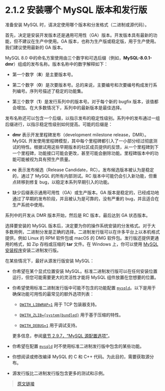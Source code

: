# 2.1.2 安装哪个 MySQL 版本和发行版

准备安装 MySQL 时，请决定使用哪个版本和分发格式（二进制或源代码）。

首先，决定是安装开发版本还是通用可用性（GA）版本。开发版本具有最新的功能，但不建议在生产中使用。GA 版本，也称为生产版或稳定版，用于生产使用。我们建议使用最新的 GA 版本。

MySQL 8.0 中的命名方案使用由三个数字和可选后缀（例如，**MySQL-8.0.1-dmr**）组成的发布名称。版本名称中的数字解释如下：

- 第一个数字（**8**）是主要版本号。

- 第二个数字（**0**）是次要版本号。总的来说，主要编号和次要编号构成发行系列编号。序列号描述了稳定的功能集。

- 第三个数字（**1**）是发行系列中的版本号。对于每个新的 bugfix 版本，该值都会增加。在大多数情况下，系列中的最新版本是最佳选择。

发布名称还可以包含一个后缀，以指示发布的稳定性级别。系列中的发布通过一组后缀进行，以指示稳定性级别如何提高。可能的后缀是：

- **dmr** 表示开发里程碑发布（development milestone release，DMR）。MySQL 开发使用里程碑模型，其中每个里程碑都引入了一小部分经过彻底测试的特性。根据试用这些早期版本的社区成员提供的反馈，从一个里程碑到下一个里程碑，功能接口可能会更改，甚至可能会删除功能。里程碑版本中的功能可能被视为具有预生产质量。

- **rc** 表示发布候选（Release Candidate，RC）。发布候选版本被认为是稳定的，通过了 MySQL 的所有内部测试。RC 版本中可能仍会引入新功能，但重点转移到修复 bug，以稳定本系列早期引入的功能。

- 缺少后缀表示通用可用性（GA）或生产版本。GA 版本是稳定的，已经成功地通过了早期的发布阶段，并且被认为是可靠的，没有严重的 bug，并且适合在生产系统中使用。

系列中的开发从 DMR 版本开始，然后是 RC 版本，最后达到 GA 状态版本。

选择要安装的 MySQL 版本后，决定要为你的操作系统安装的分发格式。对于大多数用例，二进制分发是正确的选择。二进制发行版可以在许多平台上以本机格式提供，例如 Linux 的 RPM 软件包或 macOS 的 DMG 软件包。发行版还提供更通用的格式，如 Zip 存档或压缩的 **tar** 文件。在 Windows 上，你可以使用 [MySQL 安装程序](/2/2.3/2.3.3/mysql-installer)安装二进制发行版。

在某些情况下，最好从源发行版安装 MySQL：

- 你希望在某个显式位置安装 MySQL。标准二进制发行版可以在任何安装位置运行，但您可能需要更大的灵活性才能将 MySQL 组件放置在您想要的位置。

- 你希望使用标准二进制发行版中可能不包含的功能配置 [`mysqld`](/4/4.3/4.3.1/mysqld)。以下是用于确保功能可用性的最常见的额外选项列表：

  - [`DWITH_LIBWRAP=1`](/2/2.9/2.9.7/source-configuration-options) 用于 TCP 包装器支持。

  - [`DWITH_ZLIB={system|bundled}`](/2/2.9/2.9.7/source-configuration-options) 用于基于压缩的特性。

  - [`DWITH_DEBUG=1`](/2/2.9/2.9.7/source-configuration-options) 用于调试支持。

  更多信息，参阅[章节 2.9.7，“MySQL 源配置选项”](/2/2.9/2.9.7/source-configuration-options)。

- 你希望在配置 [`mysqld`](/4/4.3/4.3.1/mysqld) 时不使用标准二进制发行版中包含的某些功能。

- 你想阅读或修改编译 MySQL 的 C 和 C++ 代码。为此目的，需要获取源分布。

- 源发行版比二进制发行版包含更多的测试和示例。

> [原文链接](https://dev.mysql.com/doc/refman/8.0/en/which-version.html)
